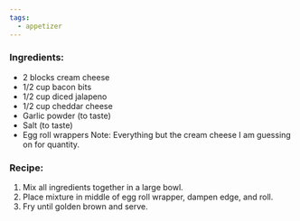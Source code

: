 ```yaml
---
tags:
  - appetizer
---
```

### Ingredients:
- 2 blocks cream cheese
- 1/2 cup bacon bits
- 1/2 cup diced jalapeno
- 1/2 cup cheddar cheese
- Garlic powder (to taste)
- Salt (to taste)
- Egg roll wrappers
Note: Everything but the cream cheese I am guessing on for quantity. 

### Recipe:
1. Mix all ingredients together in a large bowl.
2. Place mixture in middle of egg roll wrapper, dampen edge, and roll.
3. Fry until golden brown and serve.